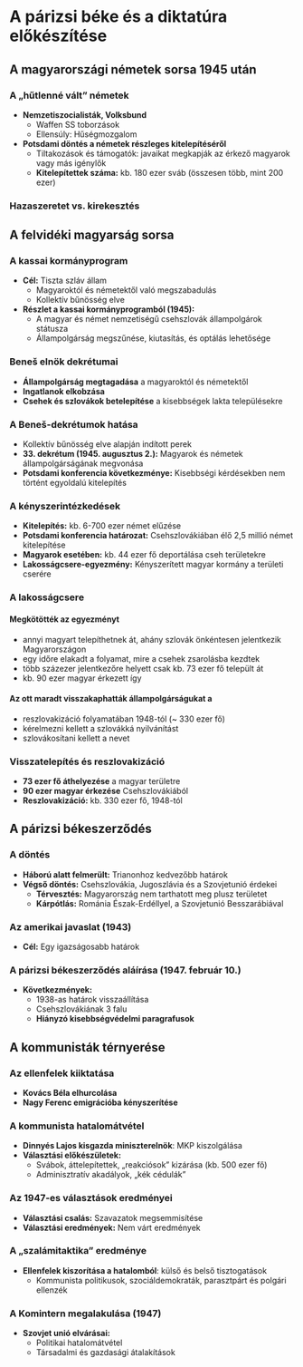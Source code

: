 # A párizsi béke és a diktatúra előkészítése

## A magyarországi németek sorsa 1945 után

### A „hűtlenné vált” németek
- **Nemzetiszocialisták, Volksbund**
  - Waffen SS toborzások
  - Ellensúly: Hűségmozgalom
- **Potsdami döntés a németek részleges kitelepítéséről**
  - Tiltakozások és támogatók: javaikat megkapják az érkező magyarok vagy más igénylők
  - **Kitelepítettek száma:** kb. 180 ezer sváb (összesen több, mint 200 ezer)
  
### Hazaszeretet vs. kirekesztés

## A felvidéki magyarság sorsa

### A kassai kormányprogram
- **Cél:** Tiszta szláv állam
  - Magyaroktól és németektől való megszabadulás
  - Kollektív bűnösség elve
- **Részlet a kassai kormányprogramból (1945):**
  - A magyar és német nemzetiségű csehszlovák állampolgárok státusza
  - Állampolgárság megszűnése, kiutasítás, és optálás lehetősége

### Beneš elnök dekrétumai
- **Állampolgárság megtagadása** a magyaroktól és németektől
- **Ingatlanok elkobzása**  
- **Csehek és szlovákok betelepítése** a kisebbségek lakta településekre

### A Beneš-dekrétumok hatása
- Kollektív bűnösség elve alapján indított perek
- **33. dekrétum (1945. augusztus 2.):** Magyarok és németek állampolgárságának megvonása
- **Potsdami konferencia következménye:** Kisebbségi kérdésekben nem történt egyoldalú kitelepítés

### A kényszerintézkedések
- **Kitelepítés:** kb. 6-700 ezer német elűzése
- **Potsdami konferencia határozat:** Csehszlovákiában élő 2,5 millió német kitelepítése
- **Magyarok esetében:** kb. 44 ezer fő deportálása cseh területekre
- **Lakosságcsere-egyezmény:** Kényszerített magyar kormány a területi cserére

### A lakosságcsere
#### Megkötötték az egyezményt
- annyi magyart telepíthetnek át, ahány szlovák önkéntesen
jelentkezik Magyarországon
- egy időre elakadt a folyamat, mire a csehek zsarolásba kezdtek
- több százezer jelentkezőre helyett csak kb. 73 ezer fő települt át
- kb. 90 ezer magyar érkezett így
#### Az ott maradt visszakaphatták állampolgárságukat a
- reszlovakizáció folyamatában 1948-tól (~ 330 ezer fő)
- kérelmezni kellett a szlovákká nyilvánítást
- szlovákosítani kellett a nevet
### Visszatelepítés és reszlovakizáció
- **73 ezer fő áthelyezése** a magyar területre
- **90 ezer magyar érkezése** Csehszlovákiából
- **Reszlovakizáció:** kb. 330 ezer fő, 1948-tól

## A párizsi békeszerződés

### A döntés
- **Háború alatt felmerült:** Trianonhoz kedvezőbb határok
- **Végső döntés:** Csehszlovákia, Jugoszlávia és a Szovjetunió érdekei
  - **Térvesztés:** Magyarország nem tarthatott meg plusz területet
  - **Kárpótlás:** Románia Észak-Erdéllyel, a Szovjetunió Besszarábiával

### Az amerikai javaslat (1943)
- **Cél:** Egy igazságosabb határok

### A párizsi békeszerződés aláírása (1947. február 10.)
- **Következmények:** 
  - 1938-as határok visszaállítása
  - Csehszlovákiának 3 falu
  - **Hiányzó kisebbségvédelmi paragrafusok**

## A kommunisták térnyerése

### Az ellenfelek kiiktatása
- **Kovács Béla elhurcolása**
- **Nagy Ferenc emigrációba kényszerítése**

### A kommunista hatalomátvétel
- **Dinnyés Lajos kisgazda miniszterelnök**: MKP kiszolgálása
- **Választási előkészületek:**
  - Svábok, áttelepítettek, „reakciósok” kizárása (kb. 500 ezer fő)
  - Adminisztratív akadályok, „kék cédulák”

### Az 1947-es választások eredményei
- **Választási csalás:** Szavazatok megsemmisítése
- **Választási eredmények:** Nem várt eredmények

### A „szalámitaktika” eredménye
- **Ellenfelek kiszorítása a hatalomból**: külső és belső tisztogatások
  - Kommunista politikusok, szociáldemokraták, parasztpárt és polgári ellenzék

### A Komintern megalakulása (1947)
- **Szovjet unió elvárásai:**
  - Politikai hatalomátvétel
  - Társadalmi és gazdasági átalakítások

